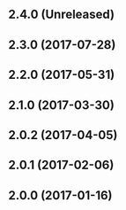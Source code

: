 ## 2.4.0 (Unreleased)

## 2.3.0 (2017-07-28)

## 2.2.0 (2017-05-31)

## 2.1.0 (2017-03-30)

## 2.0.2 (2017-04-05)
## 2.0.1 (2017-02-06)
## 2.0.0 (2017-01-16)
